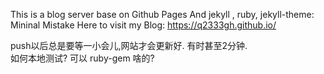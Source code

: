 This is a blog server base on Github Pages
And jekyll , ruby,  jekyll-theme: Mininal Mistake
Here to visit my Blog:
https://q2333gh.github.io/


push以后总是要等一小会儿,网站才会更新好. 有时甚至2分钟.  
如何本地测试? 可以 ruby-gem 啥的?  


